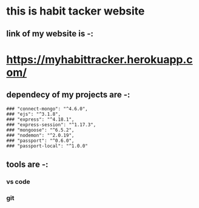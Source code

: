 # this is habit tacker website

## link of my website is -:

# https://myhabittracker.herokuapp.com/

## dependecy of my projects are -:

    ### "connect-mongo": "^4.6.0",
    ### "ejs": "^3.1.8",
    ### "express": "^4.18.1",
    ### "express-session": "^1.17.3",
    ### "mongoose": "^6.5.2",
    ### "nodemon": "^2.0.19",
    ### "passport": "^0.6.0",
    ### "passport-local": "^1.0.0"

## tools are -:

### vs code

### git
